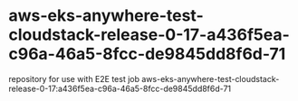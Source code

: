 # aws-eks-anywhere-test-cloudstack-release-0-17-a436f5ea-c96a-46a5-8fcc-de9845dd8f6d-71
repository for use with E2E test job aws-eks-anywhere-test-cloudstack-release-0-17:a436f5ea-c96a-46a5-8fcc-de9845dd8f6d-71
